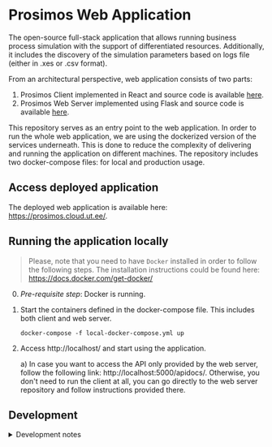 # Prosimos Web Application

The open-source full-stack application that allows running business process simulation with the support of differentiated resources. Additionally, it includes the discovery of the simulation parameters based on logs file (either in .xes or .csv format).

From an architectural perspective, web application consists of two parts:
1) Prosimos Client implemented in React and source code is available [here](https://github.com/AutomatedProcessImprovement/prosimos-frontend).
2) Prosimos Web Server implemented using Flask and source code is available [here](https://github.com/AutomatedProcessImprovement/prosimos-microservice).

This repository serves as an entry point to the web application. In order to run the whole web application, we are using the dockerized version of the services underneath. This is done to reduce the complexity of delivering and running the application on different machines. The repository includes two docker-compose files: for local and production usage. 


## Access deployed application

The deployed web application is available here: https://prosimos.cloud.ut.ee/.

## Running the application locally

> Please, note that you need to have `Docker` installed in order to follow the following steps. The installation instructions could be found here: https://docs.docker.com/get-docker/

0) *Pre-requisite step*: Docker is running.
1) Start the containers defined in the docker-compose file. This includes both client and web server.
    ```
    docker-compose -f local-docker-compose.yml up
    ```
2) Access http://localhost/ and start using the application.

    a) In case you want to access the API only provided by the web server, follow the following link: http://localhost:5000/apidocs/. Otherwise, you don't need to run the client at all, you can go directly to the web server repository and follow instructions provided there.

## Development
<details><summary>Development notes</summary>

### Update the VM with the new version of the api / client / certbot

If you want to roll out a new release, you can run the script available here.
Note: it will restart both `api` and `client` containers (basically, everything except `certbot`).
Otherwise, if you want to roll out a new release manually, proceed with the next steps:

1. Download new data from the repository
    ```
    sudo git fetch
    ```
2. Pull changes for the current branch
    ```
    sudo git pull
    ```
3. Two options available:
    - If you want to restart only some containers:
        ```
        sudo docker-compose up -d --no-deps <container_name>
        ```

        where `<container_name>` should be changed, for example, to `api` / `client`.
    - If you want to restart all containers inside the `docker-compose.yml`:
        ```
        sudo docker-compose up -d
        ```

</summary>